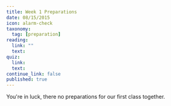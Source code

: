 ```yaml
---
title: Week 1 Preparations
date: 08/15/2015
icon: alarm-check
taxonomy:
  tag: [preparation]
reading:
  link: ""
  text:
quiz:
  link:
  text:
continue_link: false
published: true
---
```


You're in luck, there no preparations for our first class together.
